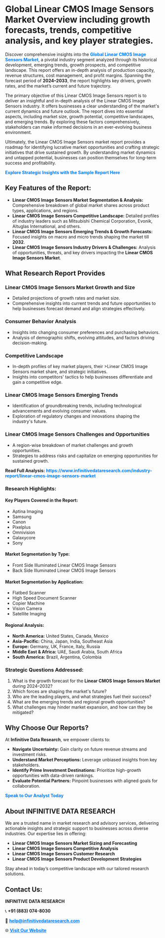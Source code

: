 <h1>Global Linear CMOS Image Sensors Market Overview including growth forecasts, trends, competitive analysis, and key player strategies.</h1>
<p>
Discover comprehensive insights into the 
<a href="https://www.infinitivedataresearch.com/industry-report/linear-cmos-image-sensors-market" rel="dofollow" style="color: #007BFF; text-decoration: none;"><strong>Global Linear CMOS Image Sensors Market</strong></a>, a pivotal industry segment analyzed through its historical development, emerging trends, growth prospects, and competitive landscape. This report offers an in-depth analysis of production capacity, revenue structures, cost management, and profit margins. Spanning the forecast period of <strong>2024–2033</strong>, the report highlights key drivers, growth rates, and the market’s current and future trajectory.
</p>
<p>
The primary objective of this Linear CMOS Image Sensors report is to deliver an insightful and in-depth analysis of the Linear CMOS Image Sensors industry. It offers businesses a clear understanding of the market's current dynamics and future outlook. The report dives into essential aspects, including market size, growth potential, competitive landscapes, and emerging trends. By exploring these factors comprehensively, stakeholders can make informed decisions in an ever-evolving business environment.
</p>
<p>
Ultimately, the Linear CMOS Image Sensors market report provides a roadmap for identifying lucrative market opportunities and crafting strategic initiatives that drive sustained growth. By understanding market dynamics and untapped potential, businesses can position themselves for long-term success and profitability.
</p>
<p>
<a href="https://www.infinitivedataresearch.com/request-sample/reportId=106708" style="color: #007BFF; text-decoration: none;"><strong>Explore Strategic Insights with the Sample Report Here</strong></a>
</p>

<h2>Key Features of the Report:</h2>
<ul>
<li><strong>Linear CMOS Image Sensors Market Segmentation & Analysis:</strong> Comprehensive breakdown of global market shares across product types, applications, and regions.</li>
<li><strong>Linear CMOS Image Sensors Competitive Landscape:</strong> Detailed profiles of industry leaders such as Mitsubishi Chemical Corporation, Evonik, Altuglas International, and others.</li>
<li><strong>Linear CMOS Image Sensors Emerging Trends & Growth Forecasts:</strong> Focused insights on macro and micro trends shaping the market till <strong>2032</strong>.</li>
<li><strong>Linear CMOS Image Sensors Industry Drivers & Challenges:</strong> Analysis of opportunities, threats, and key drivers impacting the <strong>Linear CMOS Image Sensors Market</strong>.</li>
</ul>

<h2>What Research Report Provides</h2>
<h3>Linear CMOS Image Sensors Market Growth and Size</h3>
<ul>
<li>Detailed projections of growth rates and market size.</li>
<li>Comprehensive insights into current trends and future opportunities to help businesses forecast demand and align strategies effectively.</li>
</ul>

<h3>Consumer Behavior Analysis</h3>
<ul>
<li>Insights into changing consumer preferences and purchasing behaviors.</li>
<li>Analysis of demographic shifts, evolving attitudes, and factors driving decision-making.</li>
</ul>

<h3>Competitive Landscape</h3>
<ul>
<li>In-depth profiles of key market players, their >Linear CMOS Image Sensors market share, and strategic initiatives.</li>
<li>Insights into competitors' tactics to help businesses differentiate and gain a competitive edge.</li>
</ul>

<h3>Linear CMOS Image Sensors Emerging Trends</h3>
<ul>
<li>Identification of groundbreaking trends, including technological advancements and evolving consumer values.</li>
<li>Exploration of regulatory changes and innovations shaping the industry's future.</li>
</ul>

<h3>Linear CMOS Image Sensors Challenges and Opportunities</h3>
<ul>
<li>A region-wise breakdown of market challenges and growth opportunities.</li>
<li>Strategies to address risks and capitalize on emerging opportunities for sustained growth.</li>
</ul>
<p><strong>Read Full Analysis:</strong> <a href="https://www.infinitivedataresearch.com/industry-report/linear-cmos-image-sensors-market" rel="dofollow" style="color: #007BFF; text-decoration: none;"><strong>https://www.infinitivedataresearch.com/industry-report/linear-cmos-image-sensors-market</strong></a></p>
<h3>Research Highlights:</h3>
<h4>Key Players Covered in the Report:</h4>
<ul><li>Aptina Imaging</li><li>Samsung</li><li>Canon</li><li>Pixelplus</li><li>Omnivision</li><li>Galaxycore</li><li>Sony</li></ul>
<h4>Market Segmentation by Type:</h4>
<ul><li>Front Side Illuminated Linear CMOS Image Sensors</li><li>Back Side Illuminated Linear CMOS Image Sensors</li></ul>
<h4>Market Segmentation by Application:</h4>
<ul><li>Flatbed Scanner</li><li>High Speed Document Scanner</li><li>Copier Machine</li><li>Vision Camera</li><li>Satellite Imaging</li></ul>

<h4>Regional Analysis:</h4>
<ul>
<li><strong>North America:</strong> United States, Canada, Mexico</li>
<li><strong>Asia-Pacific:</strong> China, Japan, India, Southeast Asia</li>
<li><strong>Europe:</strong> Germany, UK, France, Italy, Russia</li>
<li><strong>Middle East & Africa:</strong> UAE, Saudi Arabia, South Africa</li>
<li><strong>South America:</strong> Brazil, Argentina, Colombia</li>
</ul>

<h3>Strategic Questions Addressed:</h3>
<ol>
<li>What is the growth forecast for the <strong>Linear CMOS Image Sensors Market</strong> during 2024–2032?</li>
<li>Which forces are shaping the market's future?</li>
<li>Who are the leading players, and what strategies fuel their success?</li>
<li>What are the emerging trends and regional growth opportunities?</li>
<li>What challenges may hinder market expansion, and how can they be mitigated?</li>
</ol>

<h2>Why Choose Our Reports?</h2>
<p>At <strong>Infinitive Data Research</strong>, we empower clients to:</p>
<ul>
<li><strong>Navigate Uncertainty:</strong> Gain clarity on future revenue streams and investment risks.</li>
<li><strong>Understand Market Perceptions:</strong> Leverage unbiased insights from key stakeholders.</li>
<li><strong>Identify Prime Investment Destinations:</strong> Prioritize high-growth opportunities with data-driven rankings.</li>
<li><strong>Evaluate Potential Partners:</strong> Pinpoint businesses with aligned goals for collaboration.</li>
</ul>
<p><a href="https://www.infinitivedataresearch.com/industry-report/linear-cmos-image-sensors-market" rel="dofollow" style="color: #007BFF; text-decoration: none;"><strong>Speak to Our Analyst Today</strong></a></p>

<h2>About INFINITIVE DATA RESEARCH</h2>
<p>We are a trusted name in market research and advisory services, delivering actionable insights and strategic support to businesses across diverse industries. Our expertise lies in offering:</p>
<ul>
<li><strong>Linear CMOS Image Sensors Market Sizing and Forecasting</strong></li>
<li><strong>Linear CMOS Image Sensors Competitive Analysis</strong></li>
<li><strong>Linear CMOS Image Sensors Customer Research</strong></li>
<li><strong>Linear CMOS Image Sensors Product Development Strategies</strong></li>
</ul>
<p>Stay ahead in today’s competitive landscape with our tailored research solutions.</p>

<h2>Contact Us:</h2>
<p><strong>INFINITIVE DATA RESEARCH</strong></p>
<p>📞 <strong>+91 (883) 074-8030</strong></p>
<p>📧 <strong><a href="mailto:help@infinitivedataresearch.com" style="color: #007BFF;">help@infinitivedataresearch.com</a></strong></p>
<p>🌐 <strong><a href="https://www.infinitivedataresearch.com" rel="dofollow" style="color: #007BFF;">Visit Our Website</a></strong></p>